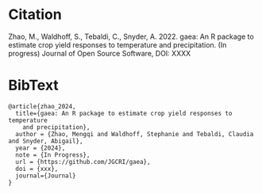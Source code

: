
<!-------------------------->
<!-------------------------->
# Citation
<!-------------------------->
<!-------------------------->

Zhao, M., Waldhoff, S., Tebaldi, C., Snyder, A. 2022. gaea: An R package to estimate crop yield responses to temperature and precipitation. (In progress) Journal of Open Source Software, DOI: XXXX


<!-------------------------->
<!-------------------------->
# BibText
<!-------------------------->
<!-------------------------->

```
@article{zhao_2024,
  title={gaea: An R package to estimate crop yield responses to temperature
    and precipitation},
  author = {Zhao, Mengqi and Waldhoff, Stephanie and Tebaldi, Claudia and Snyder, Abigail},
  year = {2024},
  note = {In Progress},
  url = {https://github.com/JGCRI/gaea},
  doi = {xxx},
  journal={Journal}
}
```
